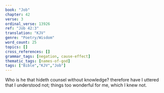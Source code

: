 ```yaml
---
book: "Job"
chapter: 42
verse: 3
ordinal_verse: 13926
ref: "Job 42:3"
translation: "KJV"
genre: "Poetry/Wisdom"
word_count: 25
topics: []
cross_references: []
grammar_tags: [negation, cause-effect]
thematic_tags: [names-of-god]
tags: ["Bible","KJV","Job"]
---
```

Who is he that hideth counsel without knowledge? therefore have I uttered that I understood not; things too wonderful for me, which I knew not.

